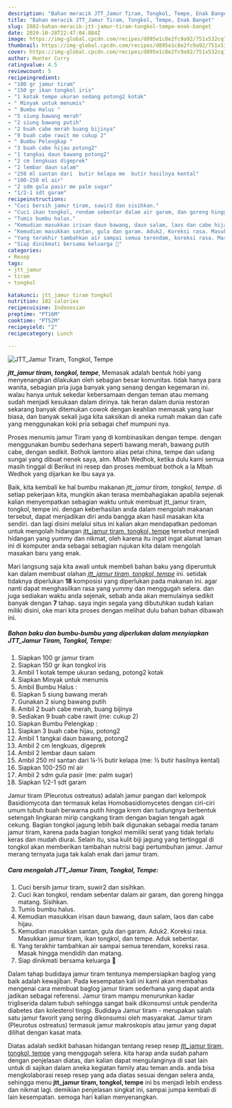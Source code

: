 ```yaml
---
description: "Bahan meracik JTT_Jamur Tiram, Tongkol, Tempe, Enak Banget"
title: "Bahan meracik JTT_Jamur Tiram, Tongkol, Tempe, Enak Banget"
slug: 2882-bahan-meracik-jtt-jamur-tiram-tongkol-tempe-enak-banget
date: 2020-10-28T22:47:04.884Z
image: https://img-global.cpcdn.com/recipes/d895e1c8e2fc9a92/751x532cq70/jtt_jamur-tiram-tongkol-tempe-foto-resep-utama.jpg
thumbnail: https://img-global.cpcdn.com/recipes/d895e1c8e2fc9a92/751x532cq70/jtt_jamur-tiram-tongkol-tempe-foto-resep-utama.jpg
cover: https://img-global.cpcdn.com/recipes/d895e1c8e2fc9a92/751x532cq70/jtt_jamur-tiram-tongkol-tempe-foto-resep-utama.jpg
author: Hunter Curry
ratingvalue: 4.5
reviewcount: 5
recipeingredient:
- "100 gr jamur tiram"
- "150 gr ikan tongkol iris"
- "1 kotak tempe ukuran sedang potong2 kotak"
- " Minyak untuk menumis"
- " Bumbu Halus "
- "5 siung bawang merah"
- "2 siung bawang putih"
- "2 buah cabe merah buang bijinya"
- "9 buah cabe rawit me cukup 2"
- " Bumbu Pelengkap "
- "3 buah cabe hijau potong2"
- "1 tangkai daun bawang potong2"
- "2 cm lengkuas digeprek"
- "2 lembar daun salam"
- "250 ml santan dari  butir kelapa me  butir hasilnya kental"
- "100-250 ml air"
- "2 sdm gula pasir me palm sugar"
- "1/2-1 sdt garam"
recipeinstructions:
- "Cuci bersih jamur tiram, suwir2 dan sisihkan."
- "Cuci ikan tongkol, rendam sebentar dalam air garam, dan goreng hingga matang. Sisihkan."
- "Tumis bumbu halus."
- "Kemudian masukkan irisan daun bawang, daun salam, laos dan cabe hijau."
- "Kemudian masukkan santan, gula dan garam. Aduk2. Koreksi rasa. Masukkan jamur tiram, ikan tongkol, dan tempe. Aduk sebentar."
- "Yang terakhir tambahkan air sampai semua terendam, koreksi rasa. Masak hingga mendidih dan matang."
- "Siap dinikmati bersama keluarga 🥰"
categories:
- Resep
tags:
- jtt_jamur
- tiram
- tongkol

katakunci: jtt_jamur tiram tongkol 
nutrition: 182 calories
recipecuisine: Indonesian
preptime: "PT16M"
cooktime: "PT52M"
recipeyield: "2"
recipecategory: Lunch

---
```



![JTT_Jamur Tiram, Tongkol, Tempe](https://img-global.cpcdn.com/recipes/d895e1c8e2fc9a92/751x532cq70/jtt_jamur-tiram-tongkol-tempe-foto-resep-utama.jpg)

<b><i>jtt_jamur tiram, tongkol, tempe</i></b>, Memasak adalah bentuk hobi yang menyenangkan dilakukan oleh sebagian besar komunitas. tidak hanya para wanita, sebagian pria juga banyak yang senang dengan kegemaran ini. walau hanya untuk sekedar kebersamaan dengan teman atau memang sudah menjadi kesukaan dalam dirinya. tak heran dalam dunia restoran sekarang banyak ditemukan cowok dengan keahlian memasak yang luar biasa, dan banyak sekali juga kita saksikan di aneka rumah makan dan cafe yang menggunakan koki pria sebagai chef mumpuni nya.

Proses menumis jamur Tiram yang di kombinasikan dengan tempe. dengan menggunakan bumbu sederhana seperti bawang merah, bawang putih cabe, dengan sedikit. Bothok lamtoro alias petai china, tempe dan udang sungai yang dibuat nenek saya, alm. Mbah Wedhok, ketika dulu kami semua masih tinggal di Berikut ini resep dan proses membuat bothok a la Mbah Wedhok yang dijarkan ke Ibu saya ya.

Baik, kita kembali ke hal bumbu makanan <i>jtt_jamur tiram, tongkol, tempe</i>. di setiap pekerjaan kita, mungkin akan terasa membahagiakan apabila sejenak kalian menyempatkan sebagian waktu untuk membuat jtt_jamur tiram, tongkol, tempe ini. dengan keberhasilan anda dalam mengolah makanan tersebut, dapat menjadikan diri anda bangga akan hasil masakan kita sendiri. dan lagi disini melalui situs ini kalian akan mendapatkan pedoman untuk mengolah hidangan <u>jtt_jamur tiram, tongkol, tempe</u> tersebut menjadi hidangan yang yummy dan nikmat, oleh karena itu ingat ingat alamat laman ini di komputer anda sebagai sebagian rujukan kita dalam mengolah masakan baru yang enak.


Mari langsung saja kita awali untuk membeli bahan baku yang diperuntuk kan dalam membuat olahan <u><i>jtt_jamur tiram, tongkol, tempe</i></u> ini. setidak tidaknya diperlukan <b>18</b> komposisi yang diperlukan pada makanan ini. agar nanti dapat menghasilkan rasa yang yummy dan menggugah selera. dan juga sediakan waktu anda sejenak, sebab anda akan memulainya sedikit banyak dengan <b>7</b> tahap. saya ingin segala yang dibutuhkan sudah kalian miliki disini, oke mari kita proses dengan melihat dulu bahan bahan dibawah ini.

<!--inarticleads1-->

##### Bahan baku dan bumbu-bumbu yang diperlukan dalam menyiapkan JTT_Jamur Tiram, Tongkol, Tempe:

1. Siapkan 100 gr jamur tiram
1. Siapkan 150 gr ikan tongkol iris
1. Ambil 1 kotak tempe ukuran sedang, potong2 kotak
1. Siapkan  Minyak untuk menumis
1. Ambil  Bumbu Halus :
1. Siapkan 5 siung bawang merah
1. Gunakan 2 siung bawang putih
1. Ambil 2 buah cabe merah, buang bijinya
1. Sediakan 9 buah cabe rawit (me: cukup 2)
1. Siapkan  Bumbu Pelengkap :
1. Siapkan 3 buah cabe hijau, potong2
1. Ambil 1 tangkai daun bawang, potong2
1. Ambil 2 cm lengkuas, digeprek
1. Ambil 2 lembar daun salam
1. Ambil 250 ml santan dari ¼-½ butir kelapa (me: ½ butir hasilnya kental)
1. Siapkan 100-250 ml air
1. Ambil 2 sdm gula pasir (me: palm sugar)
1. Siapkan 1/2-1 sdt garam


Jamur tiram (Pleurotus ostreatus) adalah jamur pangan dari kelompok Basidiomycota dan termasuk kelas Homobasidiomycetes dengan ciri-ciri umum tubuh buah berwarna putih hingga krem dan tudungnya berbentuk setengah lingkaran mirip cangkang tiram dengan bagian tengah agak cekung. Bagian tongkol jagung lebih baik digunakan sebagai media tanam jamur tiram, karena pada bagian tongkol memiliki serat yang tidak terlalu keras dan mudah diurai. Selain itu, sisa kulit biji jagung yang tertinggal di tongkol akan memberikan tambahan nutrisi bagi pertumbuhan jamur. Jamur merang ternyata juga tak kalah enak dari jamur tiram. 

<!--inarticleads2-->

##### Cara mengolah JTT_Jamur Tiram, Tongkol, Tempe:

1. Cuci bersih jamur tiram, suwir2 dan sisihkan.
1. Cuci ikan tongkol, rendam sebentar dalam air garam, dan goreng hingga matang. Sisihkan.
1. Tumis bumbu halus.
1. Kemudian masukkan irisan daun bawang, daun salam, laos dan cabe hijau.
1. Kemudian masukkan santan, gula dan garam. Aduk2. Koreksi rasa. Masukkan jamur tiram, ikan tongkol, dan tempe. Aduk sebentar.
1. Yang terakhir tambahkan air sampai semua terendam, koreksi rasa. Masak hingga mendidih dan matang.
1. Siap dinikmati bersama keluarga 🥰


Dalam tahap budidaya jamur tiram tentunya mempersiapkan baglog yang baik adalah kewajiban. Pada kesempatan kali ini kami akan membahas mengenai cara membuat baglog jamur tiram sederhana yang dapat anda jadikan sebagai referensi. Jamur tiram mampu menurunkan kadar trigliserida dalam tubuh sehingga sangat baik dikonsumsi untuk penderita diabetes dan kolesterol tinggi. Budidaya Jamur tiram - merupakan salah satu jamur favorit yang sering dikonsumsi oleh masyarakat. Jamur tiram (Pleurotus ostreatus) termasuk jamur makroskopis atau jamur yang dapat dilihat dengan kasat mata. 

Diatas adalah sedikit bahasan hidangan tentang resep resep <u>jtt_jamur tiram, tongkol, tempe</u> yang menggugah selera. kita harap anda sudah paham dengan penjelasan diatas, dan kalian dapat mengulanginya di saat lain untuk di sajikan dalam aneka kegiatan family atau teman anda. anda bisa mengkolaborasi resep resep yang ada diatas sesuai dengan selera anda, sehingga menu <b>jtt_jamur tiram, tongkol, tempe</b> ini bs menjadi lebih endess dan nikmat lagi. demikian penjelasan singkat ini, sampai jumpa kembali di lain kesempatan. semoga hari kalian menyenangkan.
